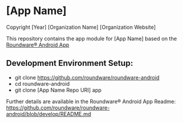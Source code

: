 # [App Name]
Copyright [Year] [Organization Name] [Organization Website]

This repository contains the app module for [App Name] based on the
[Roundware® Android App](https://github.com/roundware/roundware-android])

## Development Environment Setup:
* git clone https://github.com/roundware/roundware-android
* cd roundware-android
* git clone [App Name Repo URI] app

Further details are available in the Roundware® Android App Readme:
https://github.com/roundware/roundware-android/blob/develop/README.md
